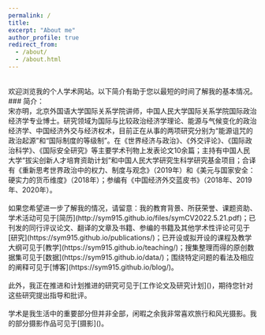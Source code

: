 ```yaml
---
permalink: /
title: 
excerpt: "About me"
author_profile: true
redirect_from: 
  - /about/
  - /about.html
---
```


 <br>
欢迎浏览我的个人学术网站。以下简介有助于您以最短的时间了解我的基本情况。<br>
### 简介：<br>
宋亦明，北京外国语大学国际关系学院讲师，中国人民大学国际关系学院国际政治经济学专业博士。研究领域为国际与比较政治经济学理论、能源与气候变化的政治经济学、中国经济外交与经济权术，目前正在从事的两项研究分别为“能源诅咒的政治起源”和“国际制度的等级制”。在《世界经济与政治》、《外交评论》、《国际政治科学》、《国际安全研究》等主要学术刊物上发表论文10余篇；主持有中国人民大学“拔尖创新人才培育资助计划”和中国人民大学研究生科学研究基金项目；合译有《重新思考世界政治中的权力、制度与观念》（2019年）和《美元与国家安全：硬实力的货币维度》（2018年）；参编有《中国经济外交蓝皮书》（2018年、2019年、2020年）。<br>
 <br>
如果您希望进一步了解我的情况，请留意：我的教育背景、所获荣誉、课题资助、学术活动可见于[简历](http://sym915.github.io/files/symCV2022.5.21.pdf)；已刊发的同行评议论文、翻译的文章及书籍、参编的书籍及其他学术性评论可见于[研究](https://sym915.github.io/publications/)；已开设或拟开设的课程及教学大纲可见于[教学](https://sym915.github.io/teaching/)；搜集整理而得的原创数据集可见于[数据](https://sym915.github.io/data/)；围绕特定问题的看法及相应的阐释可见于[博客](https://sym915.github.io/blog/)。 <br>
 <br>
此外，我正在推进和计划推进的研究可见于[工作论文及研究计划]()，期待您针对这些研究提出指导和批评。<br>
 <br>
学术是我生活中的重要部分但并非全部，闲暇之余我非常喜欢旅行和风光摄影。我的部分摄影作品可见于[摄影]()。
